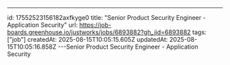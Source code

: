 ---
id: 17552523156182axfkyge0
title: "Senior Product Security Engineer - Application Security"
url: https://job-boards.greenhouse.io/justworks/jobs/6893882?gh_jid=6893882
tags: ["job"]
createdAt: 2025-08-15T10:05:15.605Z
updatedAt: 2025-08-15T10:05:16.858Z
---Senior Product Security Engineer - Application Security

